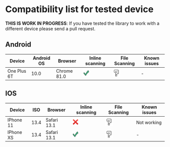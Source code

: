 # Compatibility list for tested device

**THIS IS WORK IN PROGRESS**: If you have tested the library to work with a different device please
send a pull request.

## Android 
| Device | Android OS | Browser | Inline scanning | File Scanning | Known issues |
| --- | --- | --- | --- | --- | --- | 
| One Plus 6T | 10.0 | Chrome 81.0 | ![](./assets/done.png) | <img src="./assets/question.png" width="24px"> | - |

## IOS

| Device | ISO | Browser | Inline scanning | File Scanning | Known issues |
| --- | --- | --- | --- | --- | --- | 
| IPhone 11 | 13.4 | Safari 13.1 | <img src="./assets/cross.png" width="24px"> | <img src="./assets/question.png" width="24px"> | Not working |
| IPhone XS | 13.4 | Safari 13.1 | ![](./assets/done.png) | <img src="./assets/question.png" width="24px"> | - |
